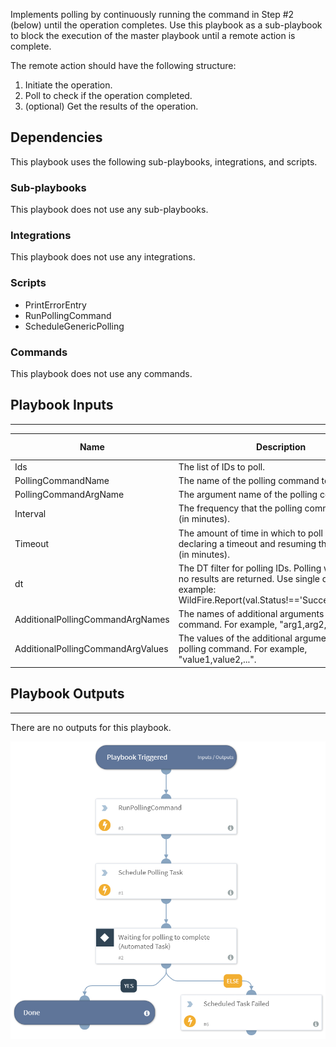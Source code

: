 Implements polling by continuously running the command in Step #2 (below) until the operation completes.
Use this playbook as a sub-playbook to block the execution of the master playbook until a remote action is complete.

The remote action should have the following structure:

1. Initiate the operation.
2. Poll to check if the operation completed.
3. (optional) Get the results of the operation.

## Dependencies
This playbook uses the following sub-playbooks, integrations, and scripts.

### Sub-playbooks
This playbook does not use any sub-playbooks.

### Integrations
This playbook does not use any integrations.

### Scripts
* PrintErrorEntry
* RunPollingCommand
* ScheduleGenericPolling

### Commands
This playbook does not use any commands.

## Playbook Inputs
---

| **Name** | **Description** | **Default Value** | **Required** |
| --- | --- | --- | --- | 
| Ids | The list of IDs to poll. | - |Required |
| PollingCommandName | The name of the polling command to run. | - | Required |
| PollingCommandArgName | The argument name of the polling command. | ids | Required |
| Interval | The frequency that the polling command will run (in minutes). | 1 |Required |
| Timeout | The amount of time in which to poll before declaring a timeout and resuming the playbook (in minutes). | 10 | Required |
| dt | The DT filter for polling IDs. Polling will stop when no results are returned. Use single quotes, for example: WildFire.Report(val.Status!=='Success').SHA256. | - | Required |
| AdditionalPollingCommandArgNames | The names of additional arguments for the polling command. For example, "arg1,arg2,...". | - | Optional |
| AdditionalPollingCommandArgValues | The values of the additional arguments for the polling command. For example, "value1,value2,...". | - | Optional |

## Playbook Outputs
---
There are no outputs for this playbook.

![GenericPolling](https://github.com/ElazarK/content-docs/blob/master/images/playbooks/GenericPolling.png)
